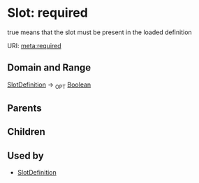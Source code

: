 # Slot: required


true means that the slot must be present in the loaded definition

URI: [meta:required](https://w3id.org/biolink/biolinkml/meta/required)
## Domain and Range

[SlotDefinition](SlotDefinition.md) ->  <sub>OPT</sub> [Boolean](Boolean.md)
## Parents

## Children

## Used by

 * [SlotDefinition](SlotDefinition.md)
